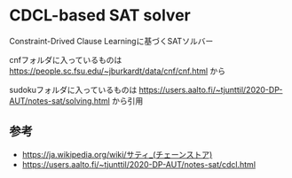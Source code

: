 # CDCL-based SAT solver
Constraint-Drived Clause Learningに基づくSATソルバー

cnfフォルダに入っているものは https://people.sc.fsu.edu/~jburkardt/data/cnf/cnf.html から

sudokuフォルダに入っているものは https://users.aalto.fi/~tjunttil/2020-DP-AUT/notes-sat/solving.html から引用

## 参考
- https://ja.wikipedia.org/wiki/サティ_(チェーンストア)
- https://users.aalto.fi/~tjunttil/2020-DP-AUT/notes-sat/cdcl.html
